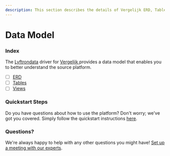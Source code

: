 ```yaml
---
description: This section describes the details of Vergelijk ERD, Tables, and Views.
---
```


# Data Model

### Index

The  [Lyftrondata](https://www.lyftrondata.com/) driver for [Vergelijk](https://www.lyftrondata.com/integration/vergelijk/)[ ](https://www.lyftrondata.com/integration/vergelijk/)provides a data model that enables you to better understand the source platform.

* [ ] [ERD](../../../marketing-analytics/vergelijk/data-model/erd.md)
* [ ] [Tables](../../../marketing-analytics/vergelijk/data-model/tables.md)
* [ ] [Views](../../../marketing-analytics/vergelijk/data-model/views.md)

### Quickstart Steps

Do you have questions about how to use the platform? Don't worry; we've got you covered. Simply follow the quickstart instructions [here](../../../../quickstart-steps.md).

### Questions? <a href="#questions" id="questions"></a>

We're always happy to help with any other questions you might have! [Set up a meeting with our experts](https://www.lyftrondata.com/book-a-meeting/).

